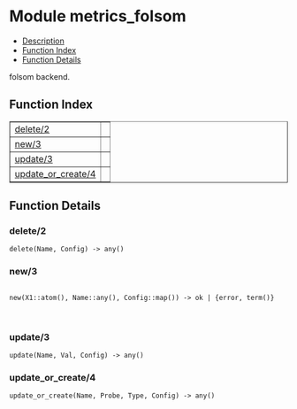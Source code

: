 

# Module metrics_folsom #
* [Description](#description)
* [Function Index](#index)
* [Function Details](#functions)

folsom backend.

<a name="index"></a>

## Function Index ##


<table width="100%" border="1" cellspacing="0" cellpadding="2" summary="function index"><tr><td valign="top"><a href="#delete-2">delete/2</a></td><td></td></tr><tr><td valign="top"><a href="#new-3">new/3</a></td><td></td></tr><tr><td valign="top"><a href="#update-3">update/3</a></td><td></td></tr><tr><td valign="top"><a href="#update_or_create-4">update_or_create/4</a></td><td></td></tr></table>


<a name="functions"></a>

## Function Details ##

<a name="delete-2"></a>

### delete/2 ###

`delete(Name, Config) -> any()`

<a name="new-3"></a>

### new/3 ###

<pre><code>
new(X1::atom(), Name::any(), Config::map()) -&gt; ok | {error, term()}
</code></pre>
<br />

<a name="update-3"></a>

### update/3 ###

`update(Name, Val, Config) -> any()`

<a name="update_or_create-4"></a>

### update_or_create/4 ###

`update_or_create(Name, Probe, Type, Config) -> any()`


